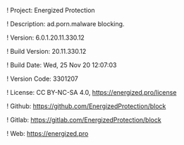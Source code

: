 ! Project: Energized Protection

! Description: ad.porn.malware blocking.

! Version: 6.0.1.20.11.330.12

! Build Version: 20.11.330.12

! Build Date: Wed, 25 Nov 20 12:07:03

! Version Code: 3301207

! License: CC BY-NC-SA 4.0, https://energized.pro/license

! Github: https://github.com/EnergizedProtection/block

! Gitlab: https://gitlab.com/EnergizedProtection/block


! Web: https://energized.pro
